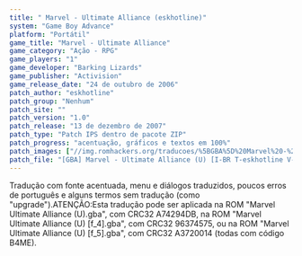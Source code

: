 ```yaml
---
title: " Marvel - Ultimate Alliance (eskhotline)"
system: "Game Boy Advance"
platform: "Portátil"
game_title: "Marvel - Ultimate Alliance"
game_category: "Ação - RPG"
game_players: "1"
game_developer: "Barking Lizards"
game_publisher: "Activision"
game_release_date: "24 de outubro de 2006"
patch_author: "eskhotline"
patch_group: "Nenhum"
patch_site: ""
patch_version: "1.0"
patch_release: "13 de dezembro de 2007"
patch_type: "Patch IPS dentro de pacote ZIP"
patch_progress: "acentuação, gráficos e textos em 100%"
patch_images: ["//img.romhackers.org/traducoes/%5BGBA%5D%20Marvel%20-%20Ultimate%20Alliance%20-%20eskhotline%20-%201.png","//img.romhackers.org/traducoes/%5BGBA%5D%20Marvel%20-%20Ultimate%20Alliance%20-%20eskhotline%20-%202.png","//img.romhackers.org/traducoes/%5BGBA%5D%20Marvel%20-%20Ultimate%20Alliance%20-%20eskhotline%20-%203.png"]
patch_file: "[GBA] Marvel - Ultimate Alliance (U) [I-BR T-eskhotline V-1.0 A-2007].zip"
---
```

Tradução com fonte acentuada, menu e diálogos traduzidos, poucos erros de português e alguns termos sem tradução (como "upgrade").ATENÇÃO:Esta tradução pode ser aplicada na ROM "Marvel Ultimate Alliance (U).gba", com CRC32 A74294DB, na ROM "Marvel Ultimate Alliance (U) [f_4].gba", com CRC32 96374575, ou na ROM "Marvel Ultimate Alliance (U) [f_5].gba", com CRC32 A3720014 (todas com código B4ME).